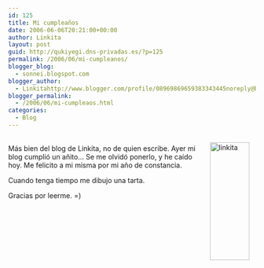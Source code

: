 ```yaml
---
id: 125
title: Mi cumpleaños
date: 2006-06-06T20:21:00+00:00
author: Linkita
layout: post
guid: http://qukiyegi.dns-privadas.es/?p=125
permalink: /2006/06/mi-cumpleanos/
blogger_blog:
  - sonnei.blogspot.com
blogger_author:
  - Linkitahttp://www.blogger.com/profile/08969869659383343445noreply@blogger.com
blogger_permalink:
  - /2006/06/mi-cumpleaos.html
categories:
  - Blog
---
```

[<img src="http://static.flickr.com/6/74912499_27169d70d3_m.jpg" style="margin: 10pt 10pt 0px 10px; float: right;" alt="linkita" border="0" height="240" width="80" />](http://www.flickr.com/photos/linkita/74912499/ "Un añito ya...")  
Más bien del blog de Linkita, no de quien escribe. Ayer mi blog cumplió un añito&#8230; Se me olvidó ponerlo, y he caído hoy. Me felicito a mi misma por mi año de constancia.

Cuando tenga tiempo me dibujo una tarta.

Gracias por leerme. =)

<span style="color: rgb(255, 255, 255);">.</span>